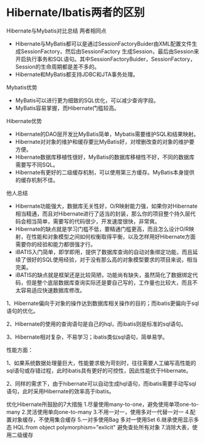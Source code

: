 # Hibernate/Ibatis两者的区别

Hibernate与Mybatis对比总结
两者相同点
- Hibernate与MyBatis都可以是通过SessionFactoryBuider由XML配置文件生成SessionFactory，然后由SessionFactory 生成Session，最后由Session来开启执行事务和SQL语句。其中SessionFactoryBuider，SessionFactory，Session的生命周期都是差不多的。
- Hibernate和MyBatis都支持JDBC和JTA事务处理。

Mybatis优势
- MyBatis可以进行更为细致的SQL优化，可以减少查询字段。
- MyBatis容易掌握，而Hibernate门槛较高。

Hibernate优势
- Hibernate的DAO层开发比MyBatis简单，Mybatis需要维护SQL和结果映射。
- Hibernate对对象的维护和缓存要比MyBatis好，对增删改查的对象的维护要方便。
- Hibernate数据库移植性很好，MyBatis的数据库移植性不好，不同的数据库需要写不同SQL。
- Hibernate有更好的二级缓存机制，可以使用第三方缓存。MyBatis本身提供的缓存机制不佳。

他人总结
- Hibernate功能强大，数据库无关性好，O/R映射能力强，如果你对Hibernate相当精通，而且对Hibernate进行了适当的封装，那么你的项目整个持久层代码会相当简单，需要写的代码很少，开发速度很快，非常爽。
- Hibernate的缺点就是学习门槛不低，要精通门槛更高，而且怎么设计O/R映射，在性能和对象模型之间如何权衡取得平衡，以及怎样用好Hibernate方面需要你的经验和能力都很强才行。
- iBATIS入门简单，即学即用，提供了数据库查询的自动对象绑定功能，而且延续了很好的SQL使用经验，对于没有那么高的对象模型要求的项目来说，相当完美。
- iBATIS的缺点就是框架还是比较简陋，功能尚有缺失，虽然简化了数据绑定代码，但是整个底层数据库查询实际还是要自己写的，工作量也比较大，而且不太容易适应快速数据库修改。





1、Hibernate偏向于对象的操作达到数据库相关操作的目的；而ibatis更偏向于sql语句的优化。

2、Hibernate的使用的查询语句是自己的hql，而ibatis则是标准的sql语句。

3、Hibernate相对复杂，不易学习；ibatis类似sql语句，简单易学。

性能方面：

1、如果系统数据处理量巨大，性能要求极为苛刻时，往往需要人工编写高性能的sql语句或存错过程，此时ibatis具有更好的可控性，因此性能优于Hibernate。

2、同样的需求下，由于hibernate可以自动生成hql语句，而ibatis需要手动写sql语句，此时采用Hibernate的效率高于ibatis。

优化Hibernate所鼓励的7大措施
1.尽量使用many-to-one，避免使用单项one-to-many
2.灵活使用单向one-to-many
3.不用一对一，使用多对一代替一对一
4.配置对象缓存，不使用集合缓存
5.一对多使用Bag 多对一使用Set
6.继承使用显示多态 HQL:from object polymorphism="exlicit" 避免查处所有对象
7.消除大表，使用二级缓存
